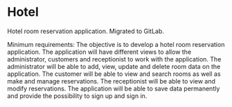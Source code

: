# Hotel
Hotel room reservation application. Migrated to GitLab.

Minimum requirements:
The objective is to develop a hotel room reservation application. 
The application will have different views to allow the administrator, customers and receptionist to work with the application.
The administrator will be able to add, view, update and delete room data on the application. 
The customer will be able to view and search rooms as well as make and manage reservations. 
The receptionist will be able to view and modify reservations. 
The application will be able to save data permanently and provide the possibility to sign up and sign in. 
